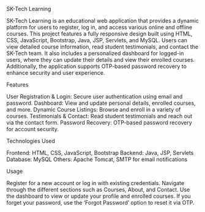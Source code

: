 SK-Tech Learning

SK-Tech Learning is an educational web application that provides a dynamic platform for users to register, log in, and access various online and offline courses. This project features a fully responsive 
design built using HTML, CSS, JavaScript, Bootstrap, Java, JSP, Servlets, and MySQL. Users can view detailed course information, read student testimonials, and contact the SK-Tech team. It also includes 
a personalized dashboard for logged-in users, where they can update their details and view their enrolled courses. Additionally, the application supports OTP-based password recovery to enhance security 
and user experience.

Features

User Registration & Login: Secure user authentication using email and password.
Dashboard: View and update personal details, enrolled courses, and more.
Dynamic Course Listings: Browse and enroll in a variety of courses.
Testimonials & Contact: Read student testimonials and reach out via the contact form.
Password Recovery: OTP-based password recovery for account security.


Technologies Used

Frontend: HTML, CSS, JavaScript, Bootstrap
Backend: Java, JSP, Servlets
Database: MySQL
Others: Apache Tomcat, SMTP for email notifications

Usage

Register for a new account or log in with existing credentials.
Navigate through the different sections such as Courses, About, and Contact.
Use the dashboard to view or update your profile and enrolled courses.
If you forget your password, use the ‘Forgot Password’ option to reset it via OTP.
